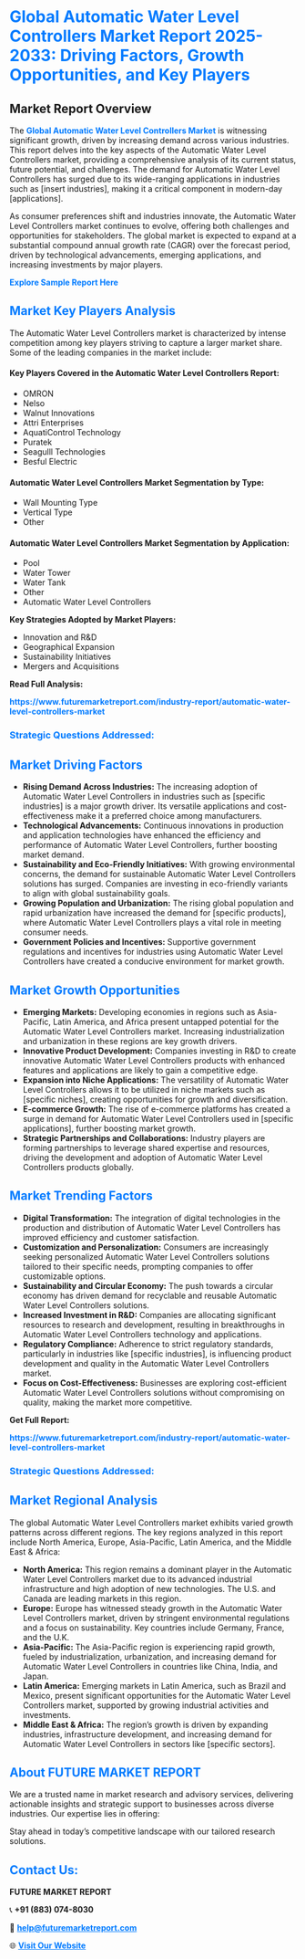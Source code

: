 <h1 style="color: #007BFF;">Global Automatic Water Level Controllers Market Report 2025-2033: Driving Factors, Growth Opportunities, and Key Players</h1>

<section id="overview">
<h2>Market Report Overview</h2>
<p>The <a href="https://www.futuremarketreport.com/industry-report/automatic-water-level-controllers-market" style="color: #007BFF; text-decoration: none;"><strong>Global Automatic Water Level Controllers Market</strong></a> is witnessing significant growth, driven by increasing demand across various industries. This report delves into the key aspects of the Automatic Water Level Controllers market, providing a comprehensive analysis of its current status, future potential, and challenges. The demand for Automatic Water Level Controllers has surged due to its wide-ranging applications in industries such as [insert industries], making it a critical component in modern-day [applications].</p>
<p>As consumer preferences shift and industries innovate, the Automatic Water Level Controllers market continues to evolve, offering both challenges and opportunities for stakeholders. The global market is expected to expand at a substantial compound annual growth rate (CAGR) over the forecast period, driven by technological advancements, emerging applications, and increasing investments by major players.</p>
</section>

<section id="overview">
<p><a href="https://www.futuremarketreport.com/request-sample/reportId=110938" style="color: #007BFF; text-decoration: none;"><strong>Explore Sample Report Here</strong></a></p>
</section>

<section id="key-players">
<h2 style="color: #007BFF;">Market Key Players Analysis</h2>
<p>The Automatic Water Level Controllers market is characterized by intense competition among key players striving to capture a larger market share. Some of the leading companies in the market include:</p>
<h4>Key Players Covered in the Automatic Water Level Controllers Report:</h4>
<ul><li>OMRON</li><li>Nelso</li><li>Walnut Innovations</li><li>Attri Enterprises</li><li>AquatiControl Technology</li><li>Puratek</li><li>Seagulll Technologies</li><li>Besful Electric</li></ul>
<h4>Automatic Water Level Controllers Market Segmentation by Type:</h4>
<ul><li>Wall Mounting Type</li><li>Vertical Type</li><li>Other</li></ul>

<h4>Automatic Water Level Controllers Market Segmentation by Application:</h4>
<ul><li>Pool</li><li>Water Tower</li><li>Water Tank</li><li>Other</li><li>Automatic Water Level Controllers</li></ul>
<p><strong>Key Strategies Adopted by Market Players:</strong></p>
<ul>
<li>Innovation and R&D</li>
<li>Geographical Expansion</li>
<li>Sustainability Initiatives</li>
<li>Mergers and Acquisitions</li>
</ul>
</section>

<section>
<p><strong>Read Full Analysis: </strong></p><a href="https://www.futuremarketreport.com/industry-report/automatic-water-level-controllers-market" style="color: #007BFF; text-decoration: none;"><strong>https://www.futuremarketreport.com/industry-report/automatic-water-level-controllers-market</strong></a>
<h3 style="color: #007BFF;">Strategic Questions Addressed:</h3>
</section>

<section id="driving-factors">
<h2 style="color: #007BFF;">Market Driving Factors</h2>
<ul>
<li><strong>Rising Demand Across Industries:</strong> The increasing adoption of Automatic Water Level Controllers in industries such as [specific industries] is a major growth driver. Its versatile applications and cost-effectiveness make it a preferred choice among manufacturers.</li>
<li><strong>Technological Advancements:</strong> Continuous innovations in production and application technologies have enhanced the efficiency and performance of Automatic Water Level Controllers, further boosting market demand.</li>
<li><strong>Sustainability and Eco-Friendly Initiatives:</strong> With growing environmental concerns, the demand for sustainable Automatic Water Level Controllers solutions has surged. Companies are investing in eco-friendly variants to align with global sustainability goals.</li>
<li><strong>Growing Population and Urbanization:</strong> The rising global population and rapid urbanization have increased the demand for [specific products], where Automatic Water Level Controllers plays a vital role in meeting consumer needs.</li>
<li><strong>Government Policies and Incentives:</strong> Supportive government regulations and incentives for industries using Automatic Water Level Controllers have created a conducive environment for market growth.</li>
</ul>
</section>

<section id="growth-opportunities">
<h2 style="color: #007BFF;">Market Growth Opportunities</h2>
<ul>
<li><strong>Emerging Markets:</strong> Developing economies in regions such as Asia-Pacific, Latin America, and Africa present untapped potential for the Automatic Water Level Controllers market. Increasing industrialization and urbanization in these regions are key growth drivers.</li>
<li><strong>Innovative Product Development:</strong> Companies investing in R&D to create innovative Automatic Water Level Controllers products with enhanced features and applications are likely to gain a competitive edge.</li>
<li><strong>Expansion into Niche Applications:</strong> The versatility of Automatic Water Level Controllers allows it to be utilized in niche markets such as [specific niches], creating opportunities for growth and diversification.</li>
<li><strong>E-commerce Growth:</strong> The rise of e-commerce platforms has created a surge in demand for Automatic Water Level Controllers used in [specific applications], further boosting market growth.</li>
<li><strong>Strategic Partnerships and Collaborations:</strong> Industry players are forming partnerships to leverage shared expertise and resources, driving the development and adoption of Automatic Water Level Controllers products globally.</li>
</ul>
</section>

<section id="trending-factors">
<h2 style="color: #007BFF;">Market Trending Factors</h2>
<ul>
<li><strong>Digital Transformation:</strong> The integration of digital technologies in the production and distribution of Automatic Water Level Controllers has improved efficiency and customer satisfaction.</li>
<li><strong>Customization and Personalization:</strong> Consumers are increasingly seeking personalized Automatic Water Level Controllers solutions tailored to their specific needs, prompting companies to offer customizable options.</li>
<li><strong>Sustainability and Circular Economy:</strong> The push towards a circular economy has driven demand for recyclable and reusable Automatic Water Level Controllers solutions.</li>
<li><strong>Increased Investment in R&D:</strong> Companies are allocating significant resources to research and development, resulting in breakthroughs in Automatic Water Level Controllers technology and applications.</li>
<li><strong>Regulatory Compliance:</strong> Adherence to strict regulatory standards, particularly in industries like [specific industries], is influencing product development and quality in the Automatic Water Level Controllers market.</li>
<li><strong>Focus on Cost-Effectiveness:</strong> Businesses are exploring cost-efficient Automatic Water Level Controllers solutions without compromising on quality, making the market more competitive.</li>
</ul>
</section>

<section>
<p><strong>Get Full Report: </strong></p><a href="https://www.futuremarketreport.com/industry-report/automatic-water-level-controllers-market" style="color: #007BFF; text-decoration: none;"><strong>https://www.futuremarketreport.com/industry-report/automatic-water-level-controllers-market</strong></a>
<h3 style="color: #007BFF;">Strategic Questions Addressed:</h3>
</section>


<section id="regional-analysis">
<h2 style="color: #007BFF;">Market Regional Analysis</h2>
<p>The global Automatic Water Level Controllers market exhibits varied growth patterns across different regions. The key regions analyzed in this report include North America, Europe, Asia-Pacific, Latin America, and the Middle East & Africa:</p>
<ul>
<li><strong>North America:</strong> This region remains a dominant player in the Automatic Water Level Controllers market due to its advanced industrial infrastructure and high adoption of new technologies. The U.S. and Canada are leading markets in this region.</li>
<li><strong>Europe:</strong> Europe has witnessed steady growth in the Automatic Water Level Controllers market, driven by stringent environmental regulations and a focus on sustainability. Key countries include Germany, France, and the U.K.</li>
<li><strong>Asia-Pacific:</strong> The Asia-Pacific region is experiencing rapid growth, fueled by industrialization, urbanization, and increasing demand for Automatic Water Level Controllers in countries like China, India, and Japan.</li>
<li><strong>Latin America:</strong> Emerging markets in Latin America, such as Brazil and Mexico, present significant opportunities for the Automatic Water Level Controllers market, supported by growing industrial activities and investments.</li>
<li><strong>Middle East & Africa:</strong> The region’s growth is driven by expanding industries, infrastructure development, and increasing demand for Automatic Water Level Controllers in sectors like [specific sectors].</li>
</ul>
</section>

<footer>
<h2 style="color: #007BFF;">About FUTURE MARKET REPORT</h2>
<p>We are a trusted name in market research and advisory services, delivering actionable insights and strategic support to businesses across diverse industries. Our expertise lies in offering:</p>

<p>Stay ahead in today’s competitive landscape with our tailored research solutions.</p>

<h2 style="color: #007BFF;">Contact Us:</h2>
<p><strong>FUTURE MARKET REPORT</strong></p>
<p>📞 <strong>+91 (883) 074-8030</strong></p>
<p>📧 <strong><a href="mailto:help@futuremarketreport.com" style="color: #007BFF;">help@futuremarketreport.com</a></strong></p>
<p>🌐 <strong><a href="https://www.futuremarketreport.com/" style="color: #007BFF;">Visit Our Website</a></strong></p>
</footer>